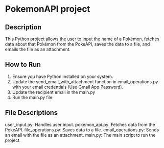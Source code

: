 # PokemonAPI project

## Description
This Python project allows the user to input the name of a Pokémon, fetches data about that Pokémon from the PokeAPI, saves the data to a file, and emails the file as an attachment.

## How to Run

1. Ensure you have Python installed on your system.
2. Update the send_email_with_attachment function in email_operations.py with your email credentials (Use Gmail App Password).
3. Update the recipient email in the main.py
4. Run the main.py file

## File Descriptions
user_input.py: Handles user input.
pokemon_api.py: Fetches data from the PokeAPI.
file_operations.py: Saves data to a file.
email_operations.py: Sends an email with the file as an attachment.
main.py: The main script to run the project.